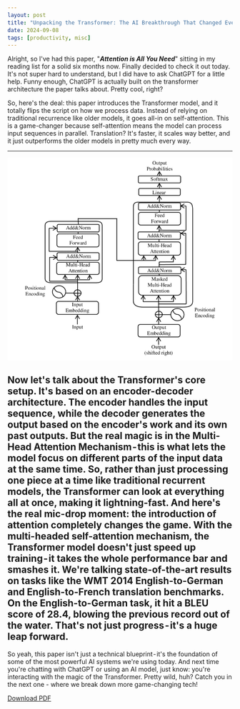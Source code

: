 ```yaml
---
layout: post
title: "Unpacking the Transformer: The AI Breakthrough That Changed Everything"
date: 2024-09-08
tags: [productivity, misc]
---
```


Alright, so I've had this paper, "***Attention is All You Need***" sitting in my reading list for a solid six months now. Finally decided to check it out today. It's not super hard to understand, but I did have to ask ChatGPT for a little help. Funny enough, ChatGPT is actually built on the transformer architecture the paper talks about. Pretty cool, right?

So, here's the deal: this paper introduces the Transformer model, and it totally flips the script on how we process data. Instead of relying on traditional recurrence like older models, it goes all-in on self-attention. This is a game-changer because self-attention means the model can process input sequences in parallel. Translation? It's faster, it scales way better, and it just outperforms the older models in pretty much every way.

---

![Transformer Architecture](../assets/images/transformer_architecture.png)

Now let's talk about the Transformer's core setup. It's based on an encoder-decoder architecture. The encoder handles the input sequence, while the decoder generates the output based on the encoder's work and its own past outputs. But the real magic is in the Multi-Head Attention Mechanism - this is what lets the model focus on different parts of the input data at the same time. So, rather than just processing one piece at a time like traditional recurrent models, the Transformer can look at everything all at once, making it lightning-fast.
And here's the real mic-drop moment: the introduction of **attention** completely changes the game. With the multi-headed self-attention mechanism, the Transformer model doesn't just speed up training - it takes the whole performance bar and smashes it. We're talking state-of-the-art results on tasks like the WMT 2014 English-to-German and English-to-French translation benchmarks. On the English-to-German task, it hit a BLEU score of 28.4, blowing the previous record out of the water. That's not just progress - it's a huge leap forward.
---

So yeah, this paper isn't just a technical blueprint - it's the foundation of some of the most powerful AI systems we're using today. And next time you're chatting with ChatGPT or using an AI model, just know: you're interacting with the magic of the Transformer. Pretty wild, huh?
Catch you in the next one - where we break down more game-changing tech!

[Download PDF](../assets/papers/ai/attention_is_all_you_need.pdf)